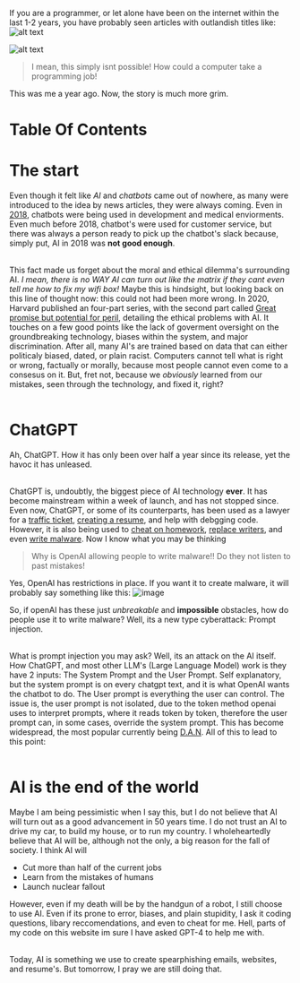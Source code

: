 If you are a programmer, or let alone have been on the internet within the last 1-2 years, you have probably seen articles with outlandish titles like:
![alt text][image1]

[image1]: https://cdn.upload.systems/uploads/gEjE0pFY.png

![alt text][image2]

[image2]: https://cdn.upload.systems/uploads/4c7CSrLf.png

> I mean, this simply isnt possible! How could a computer take a programming job!

This was me a year ago. Now, the story is much more grim.

# Table Of Contents

# The start

Even though it felt like _AI_ and _chatbots_ came out of nowhere, as many were introduced to the idea by news articles, they were always coming. Even in [2018](https://www.nytimes.com/interactive/2018/11/14/magazine/tech-design-ai-chatbot.html), chatbots were being used in development and medical enviorments. Even much before 2018, chatbot's were used for customer service, but there was always a person ready to pick up the chatbot's slack because, simply put, AI in 2018 was **not good enough**.
<br><br>

This fact made us forget about the moral and ethical dilemma's surrounding AI. _I mean, there is no WAY AI can turn out like the matrix if they cant even tell me how to fix my wifi box!_ Maybe this is hindsight, but looking back on this line of thought now: this could not had been more wrong. In 2020, Harvard published an four-part series, with the second part called [Great promise but potential for peril](https://news.harvard.edu/gazette/story/2020/10/ethical-concerns-mount-as-ai-takes-bigger-decision-making-role/), detailing the ethical problems with AI. It touches on a few good points like the lack of goverment oversight on the groundbreaking technology, biases within the system, and major discrimination. After all, many AI's are trained based on data that can either politicaly biased, dated, or plain racist. Computers cannot tell what is right or wrong, factually or morally, because most people cannot even come to a consesus on it. But, fret not, because we _obviously_ learned from our mistakes, seen through the technology, and fixed it, right?
<br><br>

# ChatGPT

Ah, ChatGPT. How it has only been over half a year since its release, yet the havoc it has unleased.
<br><br>

ChatGPT is, undoubtly, the biggest piece of AI technology **ever**. It has become mainstream within a week of launch, and has not stopped since. Even now, ChatGPT, or some of its counterparts, has been used as a lawyer for a [traffic ticket](https://jalopnik.com/donotpay-chatgpt-artificial-intelligence-traffic-court-1850025337), [creating a resume](https://www.linkedin.com/pulse/how-use-chatgpt-write-resume-nikita-gupta), and help with debgging code. However, it is also being used to [cheat on homework](https://nypost.com/2022/12/26/students-using-chatgpt-to-cheat-professor-warns/), [replace writers](https://twitter.com/JasonColavito/status/1611710986871767041), and even [write malware](https://www.infosecurity-magazine.com/news/chatgpt-creates-polymorphic-malware/). Now I know what you may be thinking

> Why is OpenAI allowing people to write malware!! Do they not listen to past mistakes!

Yes, OpenAI has restrictions in place. If you want it to create malware, it will probably say something like this:
![image](https://cdn.upload.systems/uploads/OToh9WrD.png)

So, if openAI has these just _unbreakable_ and **impossible** obstacles, how do people use it to write malware? Well, its a new type cyberattack: Prompt injection.
<br><br>

What is prompt injection you may ask? Well, its an attack on the AI itself. How ChatGPT, and most other LLM's (Large Language Model) work is they have 2 inputs: The System Prompt and the User Prompt. Self explanatory, but the system prompt is on every chatgpt text, and it is what OpenAI wants the chatbot to do. The User prompt is everything the user can control. The issue is, the user prompt is not isolated, due to the token method openai uses to interpret prompts, where it reads token by token, therefore the user prompt can, in some cases, override the system prompt. This has become widespread, the most popular currently being [D.A.N](https://gist.github.com/coolaj86/6f4f7b30129b0251f61fa7baaa881516). All of this to lead to this point:
<br><br>

# AI is the end of the world

Maybe I am being pessimistic when I say this, but I do not believe that AI will turn out as a good advancement in 50 years time. I do not trust an AI to drive my car, to build my house, or to run my country. I wholeheartedly believe that AI will be, although not the only, a big reason for the fall of society. I think AI will

- Cut more than half of the current jobs
- Learn from the mistakes of humans
- Launch nuclear fallout

However, even if my death will be by the handgun of a robot, I still choose to use AI. Even if its prone to error, biases, and plain stupidity, I ask it coding questions, libary reccomendations, and even to cheat for me. Hell, parts of my code on this website im sure I have asked GPT-4 to help me with.
<br><br>

Today, AI is something we use to create spearphishing emails, websites, and resume's. But tomorrow, I pray we are still doing that.
